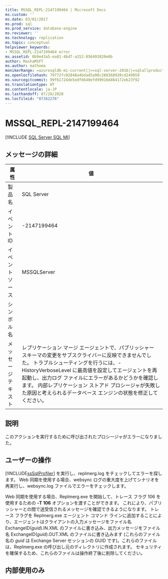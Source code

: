 ```yaml
---
title: MSSQL_REPL-2147199464 | Microsoft Docs
ms.custom: ''
ms.date: 03/01/2017
ms.prod: sql
ms.prod_service: database-engine
ms.reviewer: ''
ms.technology: replication
ms.topic: conceptual
helpviewer_keywords:
- MSSQL_REPL-2147199464 error
ms.assetid: 0b9e43a5-ea81-4bd7-a152-856493820e0b
author: MashaMSFT
ms.author: mathoma
monikerRange: =azuresqldb-mi-current||>=sql-server-2016||=sqlallproducts-allversions
ms.openlocfilehash: 79772fc02848a4bdad5a98c288368920cd249959
ms.sourcegitcommit: 99f61724de5edf6640efd99916d464172eb23f92
ms.translationtype: HT
ms.contentlocale: ja-JP
ms.lasthandoff: 07/28/2020
ms.locfileid: "87362276"
---
```

# <a name="mssql_repl-2147199464"></a>MSSQL_REPL-2147199464
[!INCLUDE [SQL Server SQL MI](../../includes/applies-to-version/sql-asdbmi.md)]
    
## <a name="message-details"></a>メッセージの詳細  
  
|属性|値|  
|-|-|  
|製品名|SQL Server|  
|イベント ID|-2147199464|  
|イベント ソース|MSSQLServer|  
|シンボル名||  
|メッセージ テキスト|レプリケーション マージ エージェントで、パブリッシャー スキーマの変更をサブスクライバーに反映できませんでした。 トラブルシューティングを行うには、-HistoryVerboseLevel に最高値を設定してエージェントを再起動し、出力ログ ファイルにエラーがあるかどうかを確認します。 内部レプリケーション ストアド プロシージャが失敗した原因と考えられるデータベース エンジンの状態を修正してください。|  
  
## <a name="explanation"></a>説明  
 このアクションを実行するために呼び出されたプロシージャがエラーになりました。  
  
## <a name="user-action"></a>ユーザーの操作  
 [!INCLUDE[ssSqlProfiler](../../includes/sssqlprofiler-md.md)] を実行し、replmerg.log をチェックしてエラーを探します。 Web 同期を使用する場合、websync ログの重大度を上げてシナリオを再実行し、websync.log ファイルでエラーをチェックします。  
  
 Web 同期を使用する場合、Replmerg.exe を開始して、トレース フラグ 106 を使用するための **-T 106** オプションを渡すことができます。 これにより、パブリッシャーとの間で送受信されるメッセージを確認できるようになります。 トレース フラグを Replmerg.exe エージェント コマンド ラインに追加することにより、エージェントはクライアントの入力メッセージをファイル名 ExchangeID(*guid*).IN.XML のファイルに書き込み、出力メッセージをファイル名 ExchangeID(*guid*).OUT.XML のファイルに書き込みます (これらのファイル名の *guid* は Exchange Server セッションの GUID です)。これらのファイルは、Replmerg.exe の呼び出し元のディレクトリに作成されます。 セキュリティを確保するため、これらのファイルは操作終了後に削除してください。  
  
## <a name="internal-only"></a>内部使用のみ  
  
